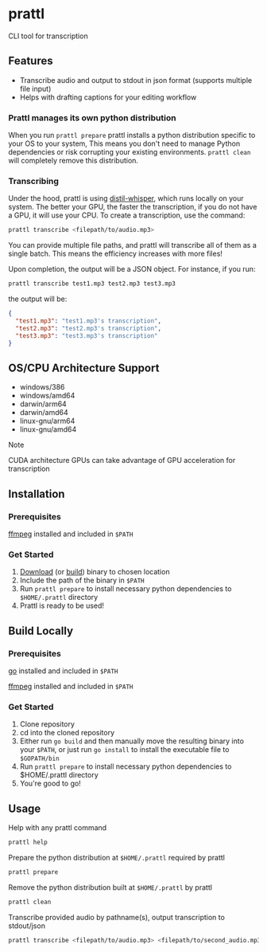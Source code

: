 # prattl

CLI tool for transcription

## Features

- Transcribe audio and output to stdout in json format (supports multiple file input)
- Helps with drafting captions for your editing workflow

### Prattl manages its own python distribution

When you run `prattl prepare` prattl installs a python distribution specific to your OS to your system, This means you don't need to manage Python dependencies or risk corrupting your existing environments.
`prattl clean` will completely remove this distribution.

### Transcribing

Under the hood, prattl is using [distil-whisper](https://huggingface.co/distil-whisper/distil-large-v3), which runs locally on your system. The better your GPU, the faster the transcription, if you do not have a GPU, it will use your CPU. To create a transcription, use the command:

```zsh
prattl transcribe <filepath/to/audio.mp3>
```

You can provide multiple file paths, and prattl will transcribe all of them as a single batch. This means the efficiency increases with more files!

Upon completion, the output will be a JSON object. For instance, if you run:

```zsh
prattl transcribe test1.mp3 test2.mp3 test3.mp3
```

the output will be:

```json
{
  "test1.mp3": "test1.mp3's transcription",
  "test2.mp3": "test2.mp3's transcription",
  "test3.mp3": "test3.mp3's transcription"
}
```

## OS/CPU Architecture Support

- windows/386
- windows/amd64
- darwin/arm64
- darwin/amd64
- linux-gnu/arm64
- linux-gnu/amd64

> [!NOTE]
> CUDA architecture GPUs can take advantage of GPU acceleration for transcription

<!-- > **_NOTE:_** CUDA architecture GPUs can take advantage of GPU acceleration for transcription -->

## Installation

### Prerequisites

[ffmpeg](https://www.ffmpeg.org/) installed and included in `$PATH`

### Get Started

1. [Download](https://github.com/prattlOrg/prattl/releases) (or [build](https://github.com/prattlOrg/prattl/tree/main?tab=readme-ov-file#build-locally)) binary to chosen location
2. Include the path of the binary in `$PATH`
3. Run `prattl prepare` to install necessary python dependencies to `$HOME/.prattl` directory
4. Prattl is ready to be used!

## Build Locally

### Prerequisites

[go](https://go.dev/) installed and included in `$PATH`

[ffmpeg](https://www.ffmpeg.org/) installed and included in `$PATH`

### Get Started

1. Clone repository
2. cd into the cloned repository
3. Either run `go build` and then manually move the resulting binary into your `$PATH`, or just run `go install` to install the executable file to `$GOPATH/bin`
4. Run `prattl prepare` to install necessary python dependencies to $HOME/.prattl directory
5. You're good to go!

## Usage

Help with any prattl command

```zsh
prattl help
```

Prepare the python distribution at `$HOME/.prattl` required by prattl

```zsh
prattl prepare
```

Remove the python distribution built at `$HOME/.prattl` by prattl

```zsh
prattl clean
```

Transcribe provided audio by pathname(s), output transcription to stdout/json

```zsh
prattl transcribe <filepath/to/audio.mp3> <filepath/to/second_audio.mp3>
```
